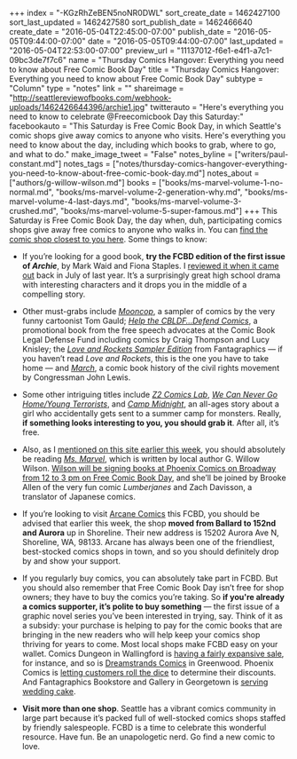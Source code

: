 +++
index = "-KGzRhZeBEN5noNR0DWL"
sort_create_date = 1462427100
sort_last_updated = 1462427580
sort_publish_date = 1462466640
create_date = "2016-05-04T22:45:00-07:00"
publish_date = "2016-05-05T09:44:00-07:00"
date = "2016-05-05T09:44:00-07:00"
last_updated = "2016-05-04T22:53:00-07:00"
preview_url = "11137012-f6e1-e4f1-a7c1-09bc3de7f7c6"
name = "Thursday Comics Hangover: Everything you need to know about Free Comic Book Day"
title = "Thursday Comics Hangover: Everything you need to know about Free Comic Book Day"
subtype = "Column"
type = "notes"
link = ""
shareimage = "http://seattlereviewofbooks.com/webhook-uploads/1462426644396/archie1.jpg"
twitterauto = "Here's everything you need to know to celebrate @Freecomicbook Day this Saturday:"
facebookauto = "This Saturday is Free Comic Book Day, in which Seattle's comic shops give away comics to anyone who visits. Here's everything you need to know about the day, including which books to grab, where to go, and what to do."
make_image_tweet = "False"
notes_byline = ["writers/paul-constant.md"]
notes_tags = ["notes/thursday-comics-hangover-everything-you-need-to-know-about-free-comic-book-day.md"]
notes_about = ["authors/g-willow-wilson.md"]
books = ["books/ms-marvel-volume-1-no-normal.md", "books/ms-marvel-volume-2-generation-why.md", "books/ms-marvel-volume-4-last-days.md", "books/ms-marvel-volume-3-crushed.md", "books/ms-marvel-volume-5-super-famous.md"]
+++
This Saturday is Free Comic Book Day, the day when, duh, participating comics shops give away free comics to anyone who walks in. You can [find the comic shop closest to you here](http://www.freecomicbookday.com/StoreLocator). Some things to know:

* If you’re looking for a good book, **try the FCBD edition of the first issue of *Archie***, by Mark Waid and Fiona Staples. I [reviewed it when it came out](http://seattlereviewofbooks.com/notes/2015/07/09/thursday-comics-hangover-saga-split-in-two/) back in July of last year. It’s a surprisingly great high school drama with interesting characters and it drops you in the middle of a compelling story. 

* Other must-grabs include [*Mooncop*](http://www.previewsworld.com/Catalog/STK697538), a sampler of comics by the very funny cartoonist Tom Gauld; [*Help the CBLDF…Defend Comics*](http://www.previewsworld.com/Catalog/STK697833), a promotional book from the free speech advocates at the Comic Book Legal Defense Fund including comics by Craig Thompson and Lucy Knisley; the [*Love and Rockets Sampler Edition*](http://www.previewsworld.com/Catalog/STK699268) from Fantagraphics — if you haven’t read *Love and Rockets*, this is the one you have to take home — and [*March*](http://www.previewsworld.com/Catalog/STK698020), a comic book history of the civil rights movement by Congressman John Lewis. 

* Some other intriguing titles include [*Z2 Comics Lab*](http://www.previewsworld.com/Catalog/STK697935), [*We Can Never Go Home/Young Terrorists*](http://www.previewsworld.com/Catalog/STK699197), and [*Camp Midnight*](http://www.previewsworld.com/Catalog/STK698783), an all-ages story about a girl who accidentally gets sent to a summer camp for monsters. Really, **if something looks interesting to you, you should grab it**. After all, it’s free.

* Also, as I [mentioned on this site earlier this week]( http://seattlereviewofbooks.com/reviews/real-life-superhero/), you should absolutely be reading [*Ms. Marvel*](http://seattlereviewofbooks.com/reviews/real-life-superhero/), which is written by local author G. Willow Wilson. [Wilson will be signing books at Phoenix Comics on Broadway from 12 to 3 pm on Free Comic Book Day](http://phoenixseattle.com/free-comic-book-day-2016-details/), and she’ll be joined by Brooke Allen of the very fun comic *Lumberjanes* and Zach Davisson, a translator of Japanese comics.

* If you’re looking to visit [Arcane Comics](http://www.arcanecomicbooks.com/) this FCBD, you should be advised that earlier this week, the shop **moved from Ballard to 152nd and Aurora** up in Shoreline. Their new address is 15202 Aurora Ave N, Shoreline, WA, 98133. Arcane has always been one of the friendliest, best-stocked comics shops in town, and so you should definitely drop by and show your support.

* If you regularly buy comics, you can absolutely take part in FCBD. But you should also remember that Free Comic Book Day isn’t free for shop owners; they have to buy the comics you’re taking. So **if you're already a comics supporter, it’s polite to buy something** — the first issue of a graphic novel series you’ve been interested in trying, say. Think of it as a subsidy: your purchase is helping to pay for the comic books that are bringing in the new readers who will help keep your comics shop thriving for years to come. Most local shops make FCBD easy on your wallet. Comics Dungeon in Wallingford is [having a fairly expansive sale](http://www.comicsdungeon.com/), for instance, and so is [Dreamstrands Comics]( http://www.dreamstrands.com/freecomicday.html) in Greenwood. Phoenix Comics is [letting customers roll the dice](http://phoenixseattle.com/free-comic-book-day-2016-details/) to determine their discounts. And Fantagraphics Bookstore and Gallery in Georgetown is [serving wedding cake]( http://fantagraphics.com/flog/whats-in-store-free-comic-book-cake/).

* **Visit more than one shop**. Seattle has a vibrant comics community in large part because it’s packed full of well-stocked comics shops staffed by friendly salespeople. FCBD is a time to celebrate this wonderful resource. Have fun. Be an unapologetic nerd. Go find a new comic to love.
